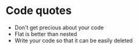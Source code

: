 # Code quotes

- Don't get precious about your code
- Flat is better than nested
- Write your code so that it can be easily deleted

